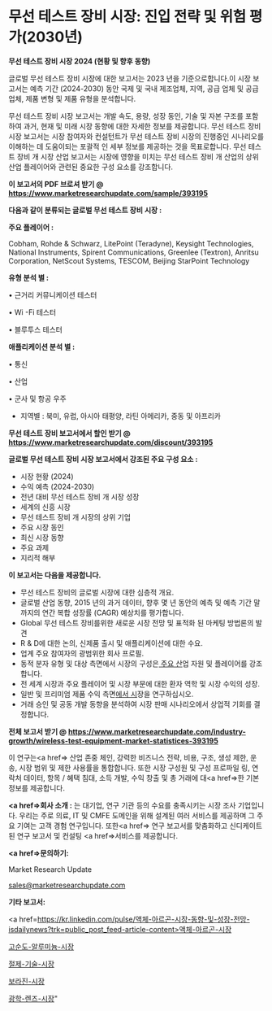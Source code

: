 # 무선 테스트 장비 시장: 진입 전략 및 위험 평가(2030년)

<strong>무선 테스트 장비 시장 2024 (현황 및 향후 동향)</strong>

글로벌 무선 테스트 장비 시장에 대한 보고서는 2023 년을 기준으로합니다.이 시장 보고서는 예측 기간 (2024-2030) 동안 국제 및 국내 제조업체, 지역, 공급 업체 및 공급 업체, 제품 변형 및 제품 유형을 분석합니다.

무선 테스트 장비 시장 보고서는 개발 속도, 용량, 성장 동인, 기술 및 자본 구조를 포함하여 과거, 현재 및 미래 시장 동향에 대한 자세한 정보를 제공합니다. 무선 테스트 장비 시장 보고서는 시장 참여자와 컨설턴트가 무선 테스트 장비 시장의 진행중인 시나리오를 이해하는 데 도움이되는 포괄적 인 세부 정보를 제공하는 것을 목표로합니다. 무선 테스트 장비 개 시장 산업 보고서는 시장에 영향을 미치는 무선 테스트 장비 개 산업의 상위 산업 플레이어와 관련된 중요한 구성 요소를 강조합니다.



<strong>이 보고서의 PDF 브로셔 받기 @ <a href=https://www.marketresearchupdate.com/sample/393195>https://www.marketresearchupdate.com/sample/393195</a></strong>



<strong>다음과 같이 분류되는 글로벌 무선 테스트 장비 시장 :</strong>



<strong>주요 플레이어 :</strong>

Cobham, Rohde & Schwarz, LitePoint (Teradyne), Keysight Technologies, National Instruments, Spirent Communications, Greenlee (Textron), Anritsu Corporation, NetScout Systems, TESCOM, Beijing StarPoint Technology



<strong>유형 분석 별 :</strong>

• 근거리 커뮤니케이션 테스터

• Wi -Fi 테스터

• 블루투스 테스터



<strong>애플리케이션 분석 별 :</strong>

• 통신

• 산업

• 군사 및 항공 우주

<ul>
  <li>지역별 : 북미, 유럽, 아시아 태평양, 라틴 아메리카, 중동 및 아프리카</li>
</ul>


<strong>무선 테스트 장비 보고서에서 할인 받기 @ <a href=https://www.marketresearchupdate.com/discount/393195>https://www.marketresearchupdate.com/discount/393195</a></strong>



<strong>글로벌 무선 테스트 장비 시장 보고서에서 강조된 주요 구성 요소 :</strong>
<ul>
  <li>시장 현황 (2024)</li>
  <li>수익 예측 (2024-2030)</li>
  <li>전년 대비 무선 테스트 장비 개 시장 성장</li>
  <li>세계의 신흥 시장</li>
  <li>무선 테스트 장비 개 시장의 상위 기업</li>
  <li>주요 시장 동인</li>
  <li>최신 시장 동향</li>
  <li>주요 과제</li>
  <li>지리적 해부</li>
</ul>


<strong>이 보고서는 다음을 제공합니다.</strong>
<ul>
  <li>무선 테스트 장비의 글로벌 시장에 대한 심층적 개요.</li>
  <li>글로벌 산업 동향, 2015 년의 과거 데이터, 향후 몇 년 동안의 예측 및 예측 기간 말까지의 연간 복합 성장률 (CAGR) 예상치를 평가합니다.</li>
  <li>Global 무선 테스트 장비를위한 새로운 시장 전망 및 표적화 된 마케팅 방법론의 발견</li>
  <li>R &amp; D에 대한 논의, 신제품 출시 및 애플리케이션에 대한 수요.</li>
  <li>업계 주요 참여자의 광범위한 회사 프로필.</li>
  <li>동적 분자 유형 및 대상 측면에서 시장의 구성은<a href=> 주요 산</a>업 자원 및 플레이어를 강조합니다.</li>
  <li>전 세계 시장과 주요 플레이어 및 시장 부문에 대한 환자 역학 및 시장 수익의 성장.</li>
  <li>일반 및 프리미엄 제품 수익 측면<a href=>에서 시</a>장을 연구하십시오.</li>
  <li>거래 승인 및 공동 개발 동향을 분석하여 시장 판매 시나리오에서 상업적 기회를 결정합니다.</li>
</ul>



<strong>전체 보고서 받기 @ <a href=https://www.marketresearchupdate.com/industry-growth/wireless-test-equipment-market-statistices-393195>https://www.marketresearchupdate.com/industry-growth/wireless-test-equipment-market-statistices-393195</a></strong>

이 연구는<a href=> 산업 존중</a> 체인, 강력한 비즈니스 전략, 비용, 구조, 생성 제한, 운송, 시장 범위 및 제한 사용률을 통합합니다. 또한 시장 구성원 및 구성 프로파일 링, 연락처 데이터, 항목 / 혜택 침대, 소득 개발, 수익 창출 및 총 거래에 대<a href=>한 기본 </a>정보를 제공합니다.



<strong><a href=>회사 소</a>개 :</strong>
는 대기업, 연구 기관 등의 수요를 충족시키는 시장 조사 기업입니다. 우리는 주로 의료, IT 및 CMFE 도메인을 위해 설계된 여러 서비스를 제공하며 그 주요 기여는 고객 경험 연구입니다. 또한<a href=> 연구 보</a>고서를 맞춤화하고 신디케이트 된 연구 보고서 및 컨설팅 <a href=>서비스</a>를 제공합니다.



<strong><a href=>문의하기:</a></strong>

Market Research Update

sales@marketresearchupdate.com



<strong>기타 보고서:</strong>

<a href=https://kr.linkedin.com/pulse/액체-아르곤-시장-동향-및-성장-전망-isdailynews?trk=public_post_feed-article-content>액체-아르곤-시장</a>

<a href=https://www.linkedin.com/pulse/고순도-알루미늄-시장-현재-및-미래-성장-2029-consumer-connection-chronicles-24-/>고순도-알루미늄-시장</a>

<a href=https://www.linkedin.com/pulse/절제-기술-시장-세분화-연구-및-목표-고객2029년-consumer-connection-compendium-ana-htwpf/>절제-기술-시장</a>

<a href=https://www.linkedin.com/pulse/보라진-시장-동향-및-성장-전망-consumer-connection-chronicles-24--uqb4f/>보라진-시장</a>

<a href=https://www.linkedin.com/pulse/광학-렌즈-시장-진입-전략-및-위험-평가2030년-survey-savvy-insights-360-analysis-fxzmf/>광학-렌즈-시장</a>"
